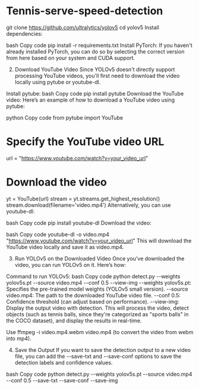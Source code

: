 # Tennis-serve-speed-detection

git clone https://github.com/ultralytics/yolov5
cd yolov5
Install dependencies:

bash
Copy code
pip install -r requirements.txt
Install PyTorch: If you haven't already installed PyTorch, you can do so by selecting the correct version from here based on your system and CUDA support.

2. Download YouTube Video
Since YOLOv5 doesn't directly support processing YouTube videos, you'll first need to download the video locally using pytube or youtube-dl.

Install pytube:
bash
Copy code
pip install pytube
Download the YouTube video:
Here’s an example of how to download a YouTube video using pytube:

python
Copy code
from pytube import YouTube

# Specify the YouTube video URL
url = "https://www.youtube.com/watch?v=your_video_url"

# Download the video
yt = YouTube(url)
stream = yt.streams.get_highest_resolution()
stream.download(filename='video.mp4')
Alternatively, you can use youtube-dl:

bash
Copy code
pip install youtube-dl
Download the video:

bash
Copy code
youtube-dl -o video.mp4 "https://www.youtube.com/watch?v=your_video_url"
This will download the YouTube video locally and save it as video.mp4.

3. Run YOLOv5 on the Downloaded Video
Once you've downloaded the video, you can run YOLOv5 on it. Here’s how:

Command to run YOLOv5:
bash
Copy code
python detect.py --weights yolov5s.pt --source video.mp4 --conf 0.5 --view-img
--weights yolov5s.pt: Specifies the pre-trained model weights (YOLOv5 small version).
--source video.mp4: The path to the downloaded YouTube video file.
--conf 0.5: Confidence threshold (can adjust based on performance).
--view-img: Display the output video with detection.
This will process the video, detect objects (such as tennis balls, since they're categorized as "sports balls" in the COCO dataset), and display the results in real-time.

Use ffmpeg -i video.mp4.webm video.mp4 (to convert the video from webm into mp4).


4. Save the Output
If you want to save the detection output to a new video file, you can add the --save-txt and --save-conf options to save the detection labels and confidence values.

bash
Copy code
python detect.py --weights yolov5s.pt --source video.mp4 --conf 0.5 --save-txt --save-conf --save-img
